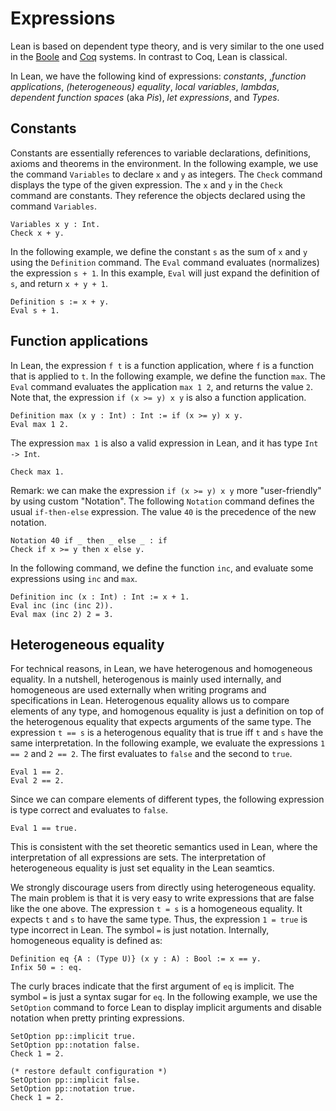 # Expressions

Lean is based on dependent type theory, and is very similar to the one
used in the [Boole](https://github.com/avigad/boole) and
[Coq](http://coq.inria.fr/) systems.  In contrast to Coq, Lean is
classical.

In Lean, we have the following kind of expressions: _constants_,
,_function applications_, _(heterogeneous) equality_, _local variables_,
_lambdas_, _dependent function spaces_ (aka _Pis_), _let expressions_,
and _Types_.

## Constants

Constants are essentially references to variable declarations, definitions, axioms and theorems in the
environment. In the following example, we use the command `Variables` to declare `x` and `y` as integers.
The `Check` command displays the type of the given expression. The `x` and `y` in the `Check` command
are constants. They reference the objects declared using the command `Variables`.

```lean
Variables x y : Int.
Check x + y.
```

In the following example, we define the constant `s` as the sum of `x` and `y` using the `Definition` command.
The `Eval` command evaluates (normalizes) the expression `s + 1`. In this example, `Eval` will just expand
the definition of `s`, and return `x + y + 1`.

```lean
Definition s := x + y.
Eval s + 1.
```

## Function applications

In Lean, the expression `f t` is a function application, where `f` is a function that is applied to `t`.
In the following example, we define the function `max`. The `Eval` command evaluates the application `max 1 2`,
and returns the value `2`. Note that, the expression `if (x >= y) x y` is also a function application.

```lean
Definition max (x y : Int) : Int := if (x >= y) x y.
Eval max 1 2.
```

The expression `max 1` is also a valid expression in Lean, and it has type `Int -> Int`.

```lean
Check max 1.
```

Remark: we can make the expression `if (x >= y) x y` more "user-friendly" by using custom "Notation".
The following `Notation` command defines the usual `if-then-else` expression. The value `40` is the precedence
of the new notation.

```lean
Notation 40 if _ then _ else _ : if
Check if x >= y then x else y.
```

In the following command, we define the function `inc`, and evaluate some expressions using `inc` and `max`.

```lean
Definition inc (x : Int) : Int := x + 1.
Eval inc (inc (inc 2)).
Eval max (inc 2) 2 = 3.
```

## Heterogeneous equality

For technical reasons, in Lean, we have heterogenous and homogeneous equality. In a nutshell, heterogenous is mainly used internally, and
homogeneous are used externally when writing programs and specifications in Lean.
Heterogenous equality allows us to compare elements of any type, and homogenous equality is just a definition on top of the heterogenous equality that expects arguments of the same type.
The expression `t == s` is a heterogenous equality that is true iff `t` and `s` have the same interpretation.
In the following example, we evaluate the expressions `1 == 2` and `2 == 2`. The first evaluates to `false` and the second to `true`.

```lean
Eval 1 == 2.
Eval 2 == 2.
```

Since we can compare elements of different types, the following expression is type correct and evaluates to `false`.

```lean
Eval 1 == true.
```

This is consistent with the set theoretic semantics used in Lean, where the interpretation of all expressions are sets.
The interpretation of heterogeneous equality is just set equality in the Lean seamtics.

We strongly discourage users from directly using heterogeneous equality. The main problem is that it is very easy to
write expressions that are false like the one above. The expression `t = s` is a homogeneous equality.
It expects `t` and `s` to have the same type. Thus, the expression `1 = true` is type incorrect in Lean.
The symbol `=` is just notation. Internally, homogeneous equality is defined as:

```
Definition eq {A : (Type U)} (x y : A) : Bool := x == y.
Infix 50 = : eq.
```

The curly braces indicate that the first argument of `eq` is implicit. The symbol `=` is just a syntax sugar for `eq`.
In the following example, we use the `SetOption` command to force Lean to display implicit arguments and
disable notation when pretty printing expressions.

```lean
SetOption pp::implicit true.
SetOption pp::notation false.
Check 1 = 2.

(* restore default configuration *)
SetOption pp::implicit false.
SetOption pp::notation true.
Check 1 = 2.
```
